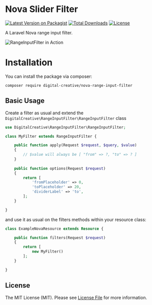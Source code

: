 # Nova Slider Filter

[![Latest Version on Packagist](https://img.shields.io/packagist/v/digital-creative/nova-range-input-filter)](https://packagist.org/packages/digital-creative/nova-range-input-filter)
[![Total Downloads](https://img.shields.io/packagist/dt/digital-creative/nova-range-input-filter)](https://packagist.org/packages/digital-creative/nova-range-input-filter)
[![License](https://img.shields.io/packagist/l/digital-creative/nova-range-input-filter)](https://github.com/dcasia/nova-range-input-filter/blob/master/LICENSE)

A Laravel Nova range input filter.

![RangeInputFilter in Action](https://raw.githubusercontent.com/dcasia/nova-range-input-filter/master/screenshot.png)

# Installation

You can install the package via composer:

```
composer require digital-creative/nova-range-input-filter
```

## Basic Usage

Create a filter as usual and extend the `DigitalCreative\RangeInputFilter\RangeInputFilter` class

```php
use DigitalCreative\RangeInputFilter\RangeInputFilter;

class MyFilter extends RangeInputFilter {

    public function apply(Request $request, $query, $value)
    {
        // $value will always be [ "from" => ?, "to" => ? ]
    }
    
    public function options(Request $request)
    {
        return [
            'fromPlaceholder' => 0,
            'toPlaceholder' => 20,
            'dividerLabel' => 'to',
        ];
    }

}
```

and use it as usual on the filters methods within your resource class:

```php
class ExampleNovaResource extends Resource {

    public function filters(Request $request)
    {
        return [
            new MyFilter()
        ];
    }

}
```

## License

The MIT License (MIT). Please see [License File](https://raw.githubusercontent.com/dcasia/nova-range-input-filter/master/LICENSE) for more information.